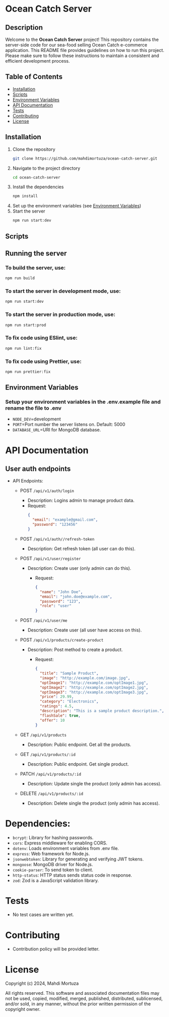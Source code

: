 # Ocean Catch Server

## Description

Welcome to the **Ocean Catch Server** project! This repository contains the server-side code for our sea-food selling Ocean Catch e-commerce application. This README file provides guidelines on how to run this project. Please make sure to follow these instructions to maintain a consistent and efficient development process.

## Table of Contents

- [Installation](#installation)
- [Scripts](#scripts)
- [Environment Variables](#environment-variables)
- [API Documentation](#api-documentation)
- [Tests](#tests)
- [Contributing](#contributing)
- [License](#license)

## Installation

1. Clone the repository
   ```bash
   git clone https://github.com/mahdimortuza/ocean-catch-server.git
   ```
2. Navigate to the project directory
   ```bash
   cd ocean-catch-server
   ```
3. Install the dependencies
   ```bash
   npm install
   ```
4. Set up the environment variables (see [Environment Variables](#environment-variables))
5. Start the server
   ```bash
   npm run start:dev
   ```

## Scripts

## Running the server

### To build the server, use:

```bash
npm run build
```

### To start the server in development mode, use:

```bash
npm run start:dev
```

### To start the server in production mode, use:

```bash
npm run start:prod
```

### To fix code using ESlint, use:

```bash
npm run lint:fix
```

### To fix code using Prettier, use:

```bash
npm run prettier:fix
```

## Environment Variables

### Setup your environment variables in the .env.example file and rename the file to .env

- `NODE_DEV`=development
- `PORT`=Port number the server listens on. Default: 5000
- `DATABASE_URL`=URI for MongoDB database.

# API Documentation

## User auth endpoints

- API Endpoints:

  - POST `/api/v1/auth/login`

    - Description: Logins admin to manage product data.
    - Request:
      ```json
      {
        "email": "example@gmail.com",
        "password": "123456"
      }
      ```

  - POST `/api/v1/auth//refresh-token`

    - Description: Get refresh token (all user can do this).

  - POST `/api/v1/user/register`

    - Description: Create user (only admin can do this).

      - Request:

        ```json
        {
          "name": "John Doe",
          "email": "john.doe@example.com",
          "password": "123",
          "role": "user"
        }
        ```

  - POST `/api/v1/user/me`

    - Description: Create user (all user have access on this).

  - POST `/api/v1/products/create-product`

    - Description: Post method to create a product.

      - Request:

        ```json
        {
          "title": "Sample Product",
          "image": "http://example.com/image.jpg",
          "optImage1": "http://example.com/optImage1.jpg",
          "optImage2": "http://example.com/optImage2.jpg",
          "optImage3": "http://example.com/optImage3.jpg",
          "price": 29.99,
          "category": "Electronics",
          "ratings": 4.5,
          "description": "This is a sample product description.",
          "flashSale": true,
          "offer": 10
        }
        ```

  - GET `/api/v1/products`

    - Description: Public endpoint. Get all the products.

  - GET `/api/v1/products/:id`

    - Description: Public endpoint. Get single product.

  - PATCH `/api/v1/products/:id`

    - Description: Update single the product (only admin has access).

  - DELETE `/api/v1/products/:id`
    - Description: Delete single the product (only admin has access).

# Dependencies:

- `bcrypt`: Library for hashing passwords.
- `cors`: Express middleware for enabling CORS.
- `dotenv`: Loads environment variables from .env file.
- `express`: Web framework for Node.js.
- `jsonwebtoken`: Library for generating and verifying JWT tokens.
- `mongoose`: MongoDB driver for Node.js.
- `cookie-parser`: To send token to client.
- `http-status`: HTTP status sends status code in response.
- `zod`: Zod is a JavaScript validation library.

# Tests

- No test cases are written yet.

# Contributing

- Contribution policy will be provided letter.

# License

Copyright (c) 2024, Mahdi Mortuza

All rights reserved. This software and associated documentation files may not be used, copied, modified, merged, published, distributed, sublicensed, and/or sold, in any manner, without the prior written permission of the copyright owner.
